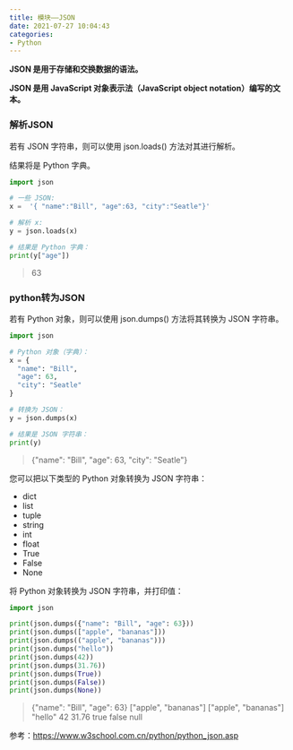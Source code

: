 ```yaml
---
title: 模块——JSON
date: 2021-07-27 10:04:43
categories:
- Python
---
```

**JSON 是用于存储和交换数据的语法。**

**JSON 是用 JavaScript 对象表示法（JavaScript object notation）编写的文本。**



### 解析JSON

若有 JSON 字符串，则可以使用 json.loads() 方法对其进行解析。

结果将是 Python 字典。

```python
import json

# 一些 JSON:
x =  '{ "name":"Bill", "age":63, "city":"Seatle"}'

# 解析 x:
y = json.loads(x)

# 结果是 Python 字典：
print(y["age"])
```

> 63

### python转为JSON

若有 Python 对象，则可以使用 json.dumps() 方法将其转换为 JSON 字符串。

```python
import json

# Python 对象（字典）：
x = {
  "name": "Bill",
  "age": 63,
  "city": "Seatle"
}

# 转换为 JSON：
y = json.dumps(x)

# 结果是 JSON 字符串：
print(y)
```

> {"name": "Bill", "age": 63, "city": "Seatle"}



您可以把以下类型的 Python 对象转换为 JSON 字符串：

- dict
- list
- tuple
- string
- int
- float
- True
- False
- None

将 Python 对象转换为 JSON 字符串，并打印值：

```python
import json

print(json.dumps({"name": "Bill", "age": 63}))
print(json.dumps(["apple", "bananas"]))
print(json.dumps(("apple", "bananas")))
print(json.dumps("hello"))
print(json.dumps(42))
print(json.dumps(31.76))
print(json.dumps(True))
print(json.dumps(False))
print(json.dumps(None))
```

> {"name": "Bill", "age": 63}
> ["apple", "bananas"]
> ["apple", "bananas"]
> "hello"
> 42
> 31.76
> true
> false
> null







参考：https://www.w3school.com.cn/python/python_json.asp